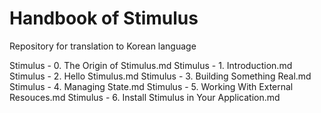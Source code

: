 # Handbook of Stimulus

Repository for translation to Korean language

Stimulus - 0. The Origin of Stimulus.md
Stimulus - 1. Introduction.md
Stimulus - 2. Hello Stimulus.md
Stimulus - 3. Building Something Real.md
Stimulus - 4. Managing State.md
Stimulus - 5. Working With External Resouces.md
Stimulus - 6. Install Stimulus in Your Application.md